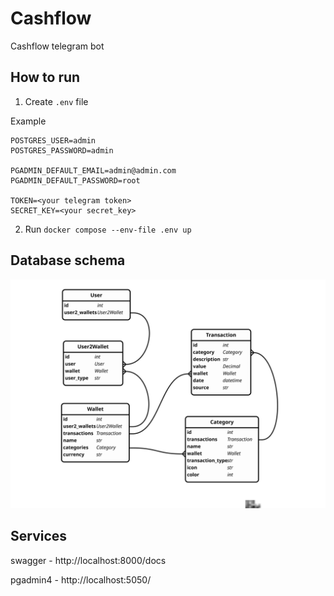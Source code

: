 # Cashflow
Cashflow telegram bot

## How to run

1. Create ```.env``` file

Example
```
POSTGRES_USER=admin
POSTGRES_PASSWORD=admin

PGADMIN_DEFAULT_EMAIL=admin@admin.com
PGADMIN_DEFAULT_PASSWORD=root

TOKEN=<your telegram token>
SECRET_KEY=<your secret_key>
```

2. Run ```docker compose --env-file .env up```

## Database schema

![schema](schema.svg)

## Services

swagger - http://localhost:8000/docs

pgadmin4 - http://localhost:5050/
